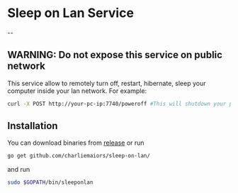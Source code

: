 # Sleep on Lan Service
--

## WARNING: Do not expose this service on public network
This service allow to remotely turn off, restart, hibernate, sleep your computer inside your lan network.
For example:

```bash
curl -X POST http://your-pc-ip:7740/poweroff #This will shutdown your pc
```
## Installation

You can download binaries from [release](https://github.com/charliemaiors/sleep-on-lan/releases) or run 

```bash
go get github.com/charliemaiors/sleep-on-lan/
```

and run 
```bash
sudo $GOPATH/bin/sleeponlan
```